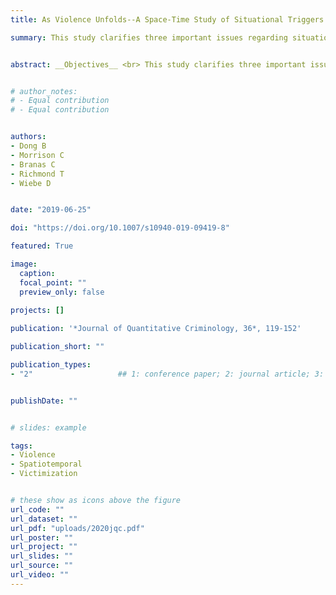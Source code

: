 ```yaml
---
title: As Violence Unfolds--A Space-Time Study of Situational Triggers of Violent Victimization among Urban Youth

summary: This study clarifies three important issues regarding situational or opportunity theories of victimization.


abstract: __Objectives__ <br> This study clarifies three important issues regarding situational or opportunity theories of victimization (1) whether engaging in risk activities triggers violent assault during specific, often fleeting moments, (2) how environmental settings along individuals’ daily paths affect their risk of violent assault, and (3) whether situational triggers have differential effects on violent assault during the day versus night. <br> __Methods__ <br> Using an innovative GIS-assisted interview technique, 298 young male violent assault victims in Philadelphia, PA described their activity paths over the course of the day of being assaulted. Case-crossover analyses compared each subject’s exposure status at the time of assault with his own statuses earlier in the day (stratified by daytime and nighttime). <br> __Results__ <br> Being at an outdoor/public space, conducting unstructured activities, and absence of guardians increase the likelihood of violent victimization at a fine spatial–temporal scale at both daytime and nighttime. Yet, the presence of friends and environmental characteristics have differential effects on violent victimization at daytime versus nighttime. Moreover, individual risk activities appeared to exhibit better predictive performance than did environmental characteristics in our space–time situational analyses. <br> __Conclusions__ <br> This study demonstrates the value of documenting how individuals navigate their daily activity space, and ultimately advances our understanding of youth violence from a real-time, real-life standpoint..


# author_notes:
# - Equal contribution
# - Equal contribution


authors:
- Dong B
- Morrison C
- Branas C
- Richmond T
- Wiebe D


date: "2019-06-25"

doi: "https://doi.org/10.1007/s10940-019-09419-8"

featured: True

image:
  caption: 
  focal_point: ""
  preview_only: false
  
projects: []

publication: '*Journal of Quantitative Criminology, 36*, 119-152'

publication_short: ""

publication_types:
- "2"                   ## 1: conference paper; 2: journal article; 3: preprint; 4: reprot ... 


publishDate: ""


# slides: example

tags:
- Violence
- Spatiotemporal 
- Victimization


# these show as icons above the figure
url_code: ""
url_dataset: ""
url_pdf: "uploads/2020jqc.pdf"
url_poster: ""
url_project: ""
url_slides: ""
url_source: ""
url_video: ""
---
```


